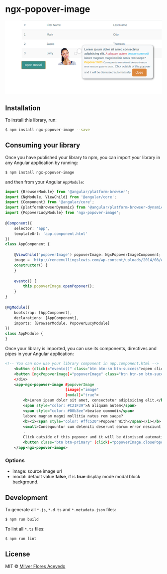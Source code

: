 # ngx-popover-image
![angular 4 popover-image](https://raw.githubusercontent.com/milvergithub/ngx-popover-image/master/resource/demo.png)
## Installation

To install this library, run:

```bash
$ npm install ngx-popover-image --save
```

## Consuming your library

Once you have published your library to npm, you can import your library in any Angular application by running:

```bash
$ npm install ngx-popover-image
```

and then from your Angular `AppModule`:

```typescript
import {BrowserModule} from '@angular/platform-browser';
import {NgModule, ViewChild} from '@angular/core';
import {Component} from '@angular/core';
import {platformBrowserDynamic} from '@angular/platform-browser-dynamic';
import {PopoverLucyModule} from 'ngx-popover-image';

@Component({
    selector: 'app',
    templateUrl: 'app.component.html'
})
class AppComponent {

    @ViewChild('popoverImage') popoverImage: NgxPopoverImageComponent;
    image = 'http://reneemullingslewis.com/wp-content/uploads/2014/08/woman-smiling.png';
    constructor() {
    }

    evento() {
        this.popoverImage.openPopover();
    }
}

@NgModule({
    bootstrap: [AppComponent],
    declarations: [AppComponent],
    imports: [BrowserModule, PopoverLucyModule]
})
class AppModule {
}
```

Once your library is imported, you can use its components, directives and pipes in your Angular application:

```xml
<!-- You can now use your library component in app.component.html -->
    <button (click)="evento()" class="btn btn-sm btn-success">open click</button>
    <button [ngxPopoverImage]="popoverImage" class="btn btn-sm btn-success">open hover</button>
    </div>
    <app-ngx-popover-image #popoverImage
                           [image]="image"
                           [modal]="true">
        <b>Lorem ipsum dolor sit amet, consectetur adipisicing elit.</b>
        <span style="color: #C21F39">A aliquam autem</span>
        <span style="color: #00b3ee">beatae commodi</span>
        labore magnam magni mollitia natus rem saepe?
        <b><i><span style="color: #ffc520">Popover With</span></i></b>
        <small>Consequuntur cum deleniti deserunt earum error nesciunt quae vel vitae.</small>
        .
        Click outside of this popover and it will be dismissed automatically.
        <button class="btn btn-primary" (click)="popoverImage.closePopover()">close</button>
    </app-ngx-popover-image>
```
### Options
* image: source image url
* modal: default value **false**, if is **true** display mode modal block background.
## Development

To generate all `*.js`, `*.d.ts` and `*.metadata.json` files:

```bash
$ npm run build
```

To lint all `*.ts` files:

```bash
$ npm run lint
```

## License

MIT © [Milver Flores Acevedo](mailto:mfflowg@gmail.com)
